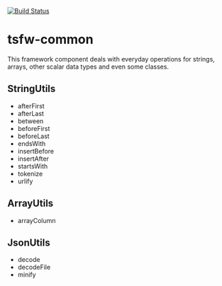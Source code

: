 [![Build Status](https://travis-ci.org/TiMESPLiNTER/tsfw-common.svg)](https://travis-ci.org/TiMESPLiNTER/tsfw-common)

tsfw-common
===========
This framework component deals with everyday operations for strings, arrays, other scalar data types and even some classes.

StringUtils
-----------
* afterFirst
* afterLast
* between
* beforeFirst
* beforeLast
* endsWith
* insertBefore
* insertAfter
* startsWith
* tokenize
* urlify

ArrayUtils
----------
* arrayColumn

JsonUtils
---------
* decode
* decodeFile
* minify
